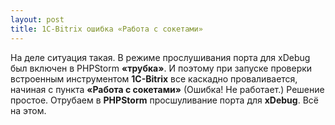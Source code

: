 ```yaml
---
layout: post
title: 1C-Bitrix ошибка «Работа с сокетами»
---
```


На деле ситуация такая. В режиме прослушивания порта для xDebug был включен в PHPStorm **«трубка»**. И поэтому при запуске проверки встроенным инструментом **1C-Bitrix** все каскадно проваливается, начиная с пункта **«Работа с сокетами»** (Ошибка! Не работает.) Решение простое. Отрубаем в **PHPStorm** просшуливание порта для **xDebug**. Всё на этом.




